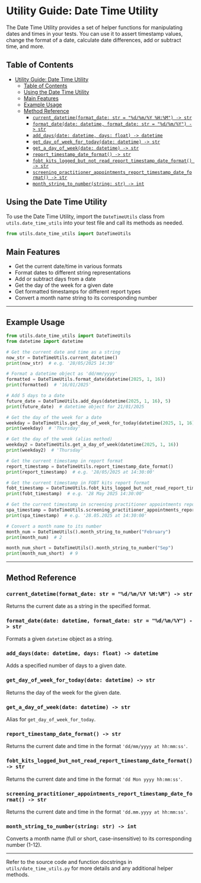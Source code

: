 # Utility Guide: Date Time Utility

The Date Time Utility provides a set of helper functions for manipulating dates and times in your tests.
You can use it to assert timestamp values, change the format of a date, calculate date differences, add or subtract time, and more.

## Table of Contents

- [Utility Guide: Date Time Utility](#utility-guide-date-time-utility)
  - [Table of Contents](#table-of-contents)
  - [Using the Date Time Utility](#using-the-date-time-utility)
  - [Main Features](#main-features)
  - [Example Usage](#example-usage)
  - [Method Reference](#method-reference)
    - [`current_datetime(format_date: str = "%d/%m/%Y %H:%M") -> str`](#current_datetimeformat_date-str--dmy-hm---str)
    - [`format_date(date: datetime, format_date: str = "%d/%m/%Y") -> str`](#format_datedate-datetime-format_date-str--dmy---str)
    - [`add_days(date: datetime, days: float) -> datetime`](#add_daysdate-datetime-days-float---datetime)
    - [`get_day_of_week_for_today(date: datetime) -> str`](#get_day_of_week_for_todaydate-datetime---str)
    - [`get_a_day_of_week(date: datetime) -> str`](#get_a_day_of_weekdate-datetime---str)
    - [`report_timestamp_date_format() -> str`](#report_timestamp_date_format---str)
    - [`fobt_kits_logged_but_not_read_report_timestamp_date_format() -> str`](#fobt_kits_logged_but_not_read_report_timestamp_date_format---str)
    - [`screening_practitioner_appointments_report_timestamp_date_format() -> str`](#screening_practitioner_appointments_report_timestamp_date_format---str)
    - [`month_string_to_number(string: str) -> int`](#month_string_to_numberstring-str---int)

## Using the Date Time Utility

To use the Date Time Utility, import the `DateTimeUtils` class from `utils.date_time_utils` into your test file and call its methods as needed.

```python
from utils.date_time_utils import DateTimeUtils
```

## Main Features

- Get the current date/time in various formats
- Format dates to different string representations
- Add or subtract days from a date
- Get the day of the week for a given date
- Get formatted timestamps for different report types
- Convert a month name string to its corresponding number

---

## Example Usage

```python
from utils.date_time_utils import DateTimeUtils
from datetime import datetime

# Get the current date and time as a string
now_str = DateTimeUtils.current_datetime()
print(now_str)  # e.g. '28/05/2025 14:30'

# Format a datetime object as 'dd/mm/yyyy'
formatted = DateTimeUtils.format_date(datetime(2025, 1, 16))
print(formatted)  # '16/01/2025'

# Add 5 days to a date
future_date = DateTimeUtils.add_days(datetime(2025, 1, 16), 5)
print(future_date)  # datetime object for 21/01/2025

# Get the day of the week for a date
weekday = DateTimeUtils.get_day_of_week_for_today(datetime(2025, 1, 16))
print(weekday)  # 'Thursday'

# Get the day of the week (alias method)
weekday2 = DateTimeUtils.get_a_day_of_week(datetime(2025, 1, 16))
print(weekday2)  # 'Thursday'

# Get the current timestamp in report format
report_timestamp = DateTimeUtils.report_timestamp_date_format()
print(report_timestamp)  # e.g. '28/05/2025 at 14:30:00'

# Get the current timestamp in FOBT kits report format
fobt_timestamp = DateTimeUtils.fobt_kits_logged_but_not_read_report_timestamp_date_format()
print(fobt_timestamp)  # e.g. '28 May 2025 14:30:00'

# Get the current timestamp in screening practitioner appointments report format
spa_timestamp = DateTimeUtils.screening_practitioner_appointments_report_timestamp_date_format()
print(spa_timestamp)  # e.g. '28.05.2025 at 14:30:00'

# Convert a month name to its number
month_num = DateTimeUtils().month_string_to_number("February")
print(month_num)  # 2

month_num_short = DateTimeUtils().month_string_to_number("Sep")
print(month_num_short)  # 9
```

---

## Method Reference

### `current_datetime(format_date: str = "%d/%m/%Y %H:%M") -> str`

Returns the current date as a string in the specified format.

### `format_date(date: datetime, format_date: str = "%d/%m/%Y") -> str`

Formats a given `datetime` object as a string.

### `add_days(date: datetime, days: float) -> datetime`

Adds a specified number of days to a given date.

### `get_day_of_week_for_today(date: datetime) -> str`

Returns the day of the week for the given date.

### `get_a_day_of_week(date: datetime) -> str`

Alias for `get_day_of_week_for_today`.

### `report_timestamp_date_format() -> str`

Returns the current date and time in the format `'dd/mm/yyyy at hh:mm:ss'`.

### `fobt_kits_logged_but_not_read_report_timestamp_date_format() -> str`

Returns the current date and time in the format `'dd Mon yyyy hh:mm:ss'`.

### `screening_practitioner_appointments_report_timestamp_date_format() -> str`

Returns the current date and time in the format `'dd.mm.yyyy at hh:mm:ss'`.

### `month_string_to_number(string: str) -> int`

Converts a month name (full or short, case-insensitive) to its corresponding number (1-12).

---

Refer to the source code and function docstrings in `utils/date_time_utils.py` for more details and any additional helper methods.
